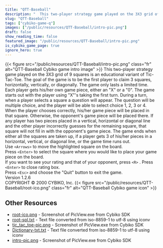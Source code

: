 ```yaml
---
title: "QTT-Baseball"
description: "  This two-player strategy game played on the 3X3 grid of 9 squares is an educational variant of Tic-Tac-Toe. The goal of the game is to be the first player to claim 3 squares, horizontally, vertically, or diagonally. The game only lasts a limited time. Each player gets his/her o..."
slug: "QTT-Baseball"
tags: ["cybiko-game-q"]
images: ["/public/resources/QTT-Baseball/intro-pic.png"]
draft: false
show_reading_time: false
featured_image: "/public/resources/QTT-Baseball/intro-pic.png"
is_cybiko_game_page: true
ignore_hero: true
---
```

{{< figure src="/public/resources/QTT-Baseball/intro-pic.png" class="fr" alt="QTT-Baseball Cybiko game intro image" >}}
  This two-player strategy game played on the 3X3 grid of 9 squares is an educational variant of Tic-Tac-Toe. The goal of the game is to be the first player to claim 3 squares, horizontally, vertically, or diagonally. The game only lasts a limited time. Each player gets his/her own game piece, either an "X" or a "0". The game starts out with the player using "X"'s taking the first turn. During a turn, when a player selects a square a question will appear. The question will be multiple choice, and the player will be able to select choice 1, 2, 3 or 4. When the player chooses correctly, his/her game piece will be placed in that square.  Otherwise, the opponent's game piece will be placed there. If any player has two pieces placed in a vertical, horizontal or diagonal line and the other player incorrectly guesses for the remaining square, that square will not fill in with the opponent's game piece. The game ends when either all the squares are taken up, if a player gets 3 of his/her pieces in a horizontal, vertical, or diagonal line, or the game time runs out. \
Use `<Arrows>`  to move the highlighted square on the board. \
Press `<Enter>`  to select the square where you would like to place your game piece on the board. \
If you want to see your rating and that of your opponent, press `<R>` . Press `<Enter>`  to close rating box. \
Press `<Esc>`  and choose the "Quit" button to exit the game. \
Version 1.2.6 \
COPYRIGHT © 2000 CYBIKO, Inc. {{< figure src="/public/resources/QTT-Baseball/root-ico.png" class="fr" alt="QTT-Baseball Cybiko game icon" >}}

## Other Resources
* [root-ico.png](/public/resources/QTT-Baseball/root-ico.png) - Screenshot of PicView.exe from Cybiko SDK
* [root-spl.txt](/public/resources/QTT-Baseball/root-spl.txt) - Text file converted from iso-8859-1 to utf-8 using iconv
* [tic_tac_toe-pic.png](/public/resources/QTT-Baseball/tic_tac_toe-pic.png) - Screenshot of PicView.exe from Cybiko SDK
* [Dictionary-txt.txt](/public/resources/QTT-Baseball/Dictionary-txt.txt) - Text file converted from iso-8859-1 to utf-8 using iconv
* [intro-pic.png](/public/resources/QTT-Baseball/intro-pic.png) - Screenshot of PicView.exe from Cybiko SDK
